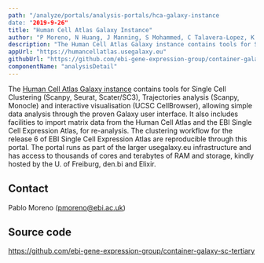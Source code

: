 ```yaml
---
path: "/analyze/portals/analysis-portals/hca-galaxy-instance
date: "2019-9-26"
title: "Human Cell Atlas Galaxy Instance"
author: "P Moreno, N Huang, J Manning, S Mohammed, C Talavera-Lopez, K Polanski, W Bacon, B Gruening, H Rasche, K Meyer, S Teichmann, A Brazma, I Papatheodorou"
description: "The Human Cell Atlas Galaxy instance contains tools for Single Cell analysis and interactive visualisation (UCSC CellBrowser). It can import matrix data from the Human Cell Atlas and the EBI Single Cell Expression Atlas, for re-analysis."
appUrl: "https://humancellatlas.usegalaxy.eu"
githubUrl: "https://github.com/ebi-gene-expression-group/container-galaxy-sc-tertiary"
componentName: "analysisDetail"
---
```


The [Human Cell Atlas Galaxy instance](https://humancellatlas.usegalaxy.eu) contains tools for Single Cell Clustering (Scanpy, Seurat, Scater/SC3), Trajectories analysis (Scanpy, Monocle) and interactive visualisation (UCSC CellBrowser), allowing simple data analysis through the proven Galaxy user interface.
It also includes facilities to import matrix data from the Human Cell Atlas and the EBI Single Cell Expression Atlas, for re-analysis.
The clustering workflow for the release 6 of EBI Single Cell Expression Atlas are reproducible through this portal.
The portal runs as part of the larger usegalaxy.eu infrastructure and has access to thousands of cores and terabytes of RAM and storage, kindly hosted by the U. of Freiburg, den.bi and Elixir.

## Contact
Pablo Moreno ([pmoreno@ebi.ac.uk](mailto:pmoreno@ebi.ac.uk))

## Source code
<a href="https://github.com/ebi-gene-expression-group/container-galaxy-sc-tertiary">https://github.com/ebi-gene-expression-group/container-galaxy-sc-tertiary</a>
